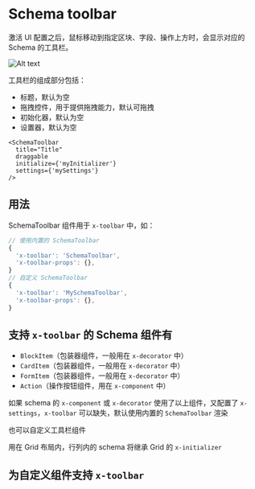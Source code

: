 # Schema toolbar

激活 UI 配置之后，鼠标移动到指定区块、字段、操作上方时，会显示对应的 Schema 的工具栏。

![Alt text](https://static-docs.nocobase.com/e6d327da8e85d6548529e1051d06c31a.png)

工具栏的组成部分包括：

- 标题，默认为空
- 拖拽控件，用于提供拖拽能力，默认可拖拽
- 初始化器，默认为空
- 设置器，默认为空

```tsx | pure
<SchemaToolbar
  title="Title"
  draggable
  initialize={'myInitializer'}
  settings={'mySettings'}
/>
```

## 用法

SchemaToolbar 组件用于 `x-toolbar` 中，如：

```ts
// 使用内置的 SchemaToolbar
{
  'x-toolbar': 'SchemaToolbar',
  'x-toolbar-props': {},
}
// 自定义 SchemaToolbar
{
  'x-toolbar': 'MySchemaToolbar',
  'x-toolbar-props': {},
}
```

## 支持 `x-toolbar` 的 Schema 组件有

- `BlockItem`（包装器组件，一般用在 `x-decorator` 中）
- `CardItem`（包装器组件，一般用在 `x-decorator` 中）
- `FormItem`（包装器组件，一般用在 `x-decorator` 中）
- `Action`（操作按钮组件，用在 `x-component` 中）

如果 schema 的 `x-component` 或 `x-decorator` 使用了以上组件，又配置了 `x-settings`，`x-toolbar` 可以缺失，默认使用内置的 `SchemaToolbar` 渲染

<code src="./demos/schema-toolbar-basic/index.tsx"></code>

也可以自定义工具栏组件

<code src="./demos/schema-toolbar-basic/custom.tsx"></code>

用在 Grid 布局内，行列内的 schema 将继承 Grid 的 `x-initializer`

<code src="./demos/schema-toolbar-basic/grid.tsx"></code>

## 为自定义组件支持 `x-toolbar`

<code src="./demos/schema-toolbar-basic/button.tsx"></code>
